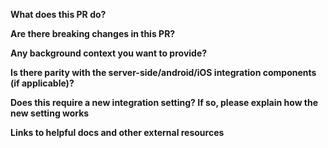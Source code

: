 
**What does this PR do?**


**Are there breaking changes in this PR?**


**Any background context you want to provide?**


**Is there parity with the server-side/android/iOS integration components (if applicable)?**


**Does this require a new integration setting? If so, please explain how the new setting works**


**Links to helpful docs and other external resources**
